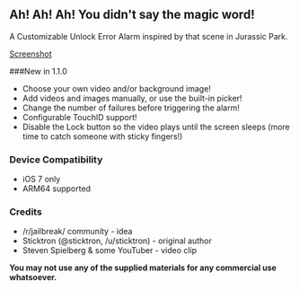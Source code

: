 ## Ah! Ah! Ah! You didn't say the magic word!
A Customizable Unlock Error Alarm inspired by that scene in Jurassic Park.

[Screenshot](http://i.imgur.com/5XE2oiR.png)


###New in 1.1.0

* Choose your own video and/or background image!
* Add videos and images manually, or use the built-in picker!
* Change the number of failures before triggering the alarm!
* Configurable TouchID support!
* Disable the Lock button so the video plays until the screen sleeps (more time to catch someone with sticky fingers!)


### Device Compatibility

* iOS 7 only
* ARM64 supported


### Credits

* /r/jailbreak/ community - idea
* Sticktron (@sticktron, /u/sticktron) - original author
* Steven Spielberg & some YouTuber - video clip


**You may not use any of the supplied materials for any commercial use whatsoever.**
